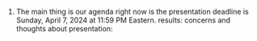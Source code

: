1. The main thing is our agenda right now is the presentation deadline is Sunday, April 7, 2024 at 11:59 PM Eastern.
  results:
  concerns and thoughts about presentation:

